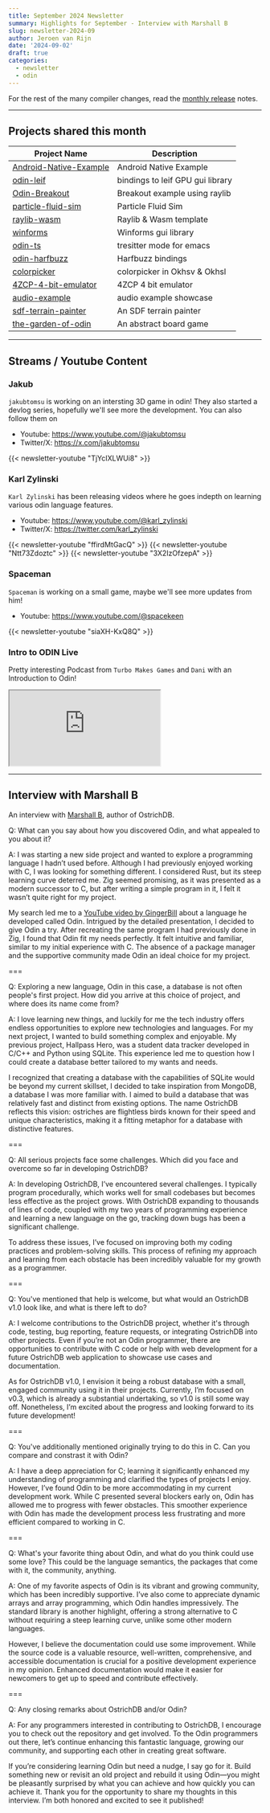 ```yaml
---
title: September 2024 Newsletter
summary: Highlights for September - Interview with Marshall B
slug: newsletter-2024-09
author: Jeroen van Rijn
date: '2024-09-02'
draft: true
categories:
  - newsletter
  - odin
---
```


For the rest of the many compiler changes, read the [monthly release](https://github.com/odin-lang/Odin/releases/tag/dev-2024-09) notes.

---

## Projects shared this month

| Project Name | Description |
| --- | --- | 
| [Android-Native-Example](https://github.com/IllusionMan1212/android-native-example-odin) | Android Native Example |
| [odin-leif](https://github.com/sudokit/odin-leif) | bindings to leif GPU gui library |
| [Odin-Breakout](https://github.com/f43792/Odin-Breakout) | Breakout example using raylib |
| [particle-fluid-sim](https://github.com/nuclearshadow/particle-fluid-sim) | Particle Fluid Sim |
| [raylib-wasm](https://github.com/Aronicu/Odin-Raylib-WASM-Template) | Raylib & Wasm template |
| [winforms](https://github.com/kcvinker/Winforms) | Winforms gui library |
| [odin-ts](https://github.com/Sampie159/odin-ts-mode) | tresitter mode for emacs |
| [odin-harfbuzz](https://codeberg.org/mgavioli/odin-harfbuzz) | Harfbuzz bindings |
| [colorpicker](https://bottosson.github.io/posts/colorpicker) | colorpicker in Okhsv & Okhsl |
| [4ZCP-4-bit-emulator](https://github.com/Z7-Z7L/4ZCP-4-bit-computer-emulator/tree/main) | 4ZCP 4 bit emulator |
| [audio-example](https://github.com/markersniffen/odin-audio-example) | audio example showcase |
| [sdf-terrain-painter](https://github.com/karl-zylinski/sdf-terrain-painter) | An SDF terrain painter |
| [the-garden-of-odin](https://asibahi.github.io/thoughts/the-garden-of-odin/) | An abstract board game |

---

## Streams / Youtube Content

### Jakub

`jakubtomsu` is working on an intersting 3D game in odin! They also started a devlog series, hopefully we'll see more the development. You can also follow them on 
* Youtube: https://www.youtube.com/@jakubtomsu
* Twitter/X: https://x.com/jakubtomsu

{{< newsletter-youtube "TjYcIXLWUi8" >}}

### Karl Zylinski

`Karl Zylinski` has been releasing videos where he goes indepth on learning various odin language features.
* Youtube: https://www.youtube.com/@karl_zylinski
* Twitter/X: https://twitter.com/karl_zylinski

{{< newsletter-youtube "ffirdMtGacQ" >}}
{{< newsletter-youtube "Ntt73Zdoztc" >}}
{{< newsletter-youtube "3X2IzOfzepA" >}}

### Spaceman

`Spaceman` is working on a small game, maybe we'll see more updates from him!

* Youtube: https://www.youtube.com/@spacekeen

{{< newsletter-youtube "siaXH-KxQ8Q" >}}

### Intro to ODIN Live

Pretty interesting Podcast from `Turbo Makes Games` and `Dani` with an Introduction to Odin!

<div class="ratio ratio-16x9 my-2">
  <iframe src="https://www.youtube.com/embed/P0QiUpm3WuU?si=WUpXE5N92Z7XrVaS?rel=0" allowfullscreen crossorigin="anonymous"></iframe>
  <!-- <iframe width="560" height="315" src="https://www.youtube.com/embed/live_stream?channel=P0QiUpm3WuU?si=WUpXE5N92Z7XrVaS&autoplay=1" allowfullscreen></iframe> -->
</div>


<!-- https://www.youtube.com/live/P0QiUpm3WuU?si=WUpXE5N92Z7XrVaS -->

---

## Interview with Marshall B

An interview with [Marshall B](https://www.youtube.com/@marshallbcodes), author of OstrichDB.

Q: What can you say about how you discovered Odin, and what appealed to you about it?

A: I was starting a new side project and wanted to explore a programming language I hadn’t used before. Although I had previously enjoyed working with C, I was looking for something different. I considered Rust, but its steep learning curve deterred me. Zig seemed promising, as it was presented as a modern successor to C, but after writing a simple program in it, I felt it wasn’t quite right for my project.

My search led me to a [YouTube video by GingerBill](https://www.youtube.com/watch?v=rCqFdYUnC24) about a language he developed called Odin. Intrigued by the detailed presentation, I decided to give Odin a try. After recreating the same program I had previously done in Zig, I found that Odin fit my needs perfectly. It felt intuitive and familiar, similar to my initial experience with C. The absence of a package manager and the supportive community made Odin an ideal choice for my project.

===

Q: Exploring a new language, Odin in this case, a database is not often people's first project. How did you arrive at this choice of project, and where does its name come from?

A: I love learning new things, and luckily for me the tech industry offers endless opportunities to explore new technologies and languages. For my next project, I wanted to build something complex and enjoyable. My previous project, Hallpass Hero, was a student data tracker developed in C/C++ and Python using SQLite. This experience led me to question how I could create a database better tailored to my wants and needs.

I recognized that creating a database with the capabilities of SQLite would be beyond my current skillset, I decided to take inspiration from MongoDB, a database I was more familiar with. I aimed to build a database that was relatively fast and distinct from existing options. The name OstrichDB reflects this vision: ostriches are flightless birds known for their speed and unique characteristics, making it a fitting metaphor for a database with distinctive features.

===

Q: All serious projects face some challenges. Which did you face and overcome so far in developing OstrichDB?

A: In developing OstrichDB, I’ve encountered several challenges. I typically program procedurally, which works well for small codebases but becomes less effective as the project grows. With OstrichDB expanding to thousands of lines of code, coupled with my two years of programming experience and learning a new language on the go, tracking down bugs has been a significant challenge.

To address these issues, I’ve focused on improving both my coding practices and problem-solving skills. This process of refining my approach and learning from each obstacle has been incredibly valuable for my growth as a programmer.

===

Q: You've mentioned that help is welcome, but what would an OstrichDB v1.0 look like, and what is there left to do?

A: I welcome contributions to the OstrichDB project, whether it's through code, testing, bug reporting, feature requests, or integrating OstrichDB into other projects. Even if you’re not an Odin programmer, there are opportunities to contribute with C code or help with web development for a future OstrichDB web application to showcase use cases and documentation.

As for OstrichDB v1.0, I envision it being a robust database with a small, engaged community using it in their projects. Currently, I’m focused on v0.3, which is already a substantial undertaking, so v1.0 is still some way off. Nonetheless, I’m excited about the progress and looking forward to its future development!

===

Q: You've additionally mentioned originally trying to do this in C. Can you compare and constrast it with Odin?

A: I have a deep appreciation for C; learning it significantly enhanced my understanding of programming and clarified the types of projects I enjoy. However, I’ve found Odin to be more accommodating in my current development work. While C presented several blockers early on, Odin has allowed me to progress with fewer obstacles. This smoother experience with Odin has made the development process less frustrating and more efficient compared to working in C.

===

Q: What's your favorite thing about Odin, and what do you think could use some love? This could be the language semantics, the packages that come with it, the community, anything.

A: One of my favorite aspects of Odin is its vibrant and growing community, which has been incredibly supportive. I’ve also come to appreciate dynamic arrays and array programming, which Odin handles impressively. The standard library is another highlight, offering a strong alternative to C without requiring a steep learning curve, unlike some other modern languages.

However, I believe the documentation could use some improvement. While the source code is a valuable resource, well-written, comprehensive, and accessible documentation is crucial for a positive development experience in my opinion. Enhanced documentation would make it easier for newcomers to get up to speed and contribute effectively.

===

Q: Any closing remarks about OstrichDB and/or Odin?

A: For any programmers interested in contributing to OstrichDB, I encourage you to check out the repository and get involved. To the Odin programmers out there, let’s continue enhancing this fantastic language, growing our community, and supporting each other in creating great software.

If you’re considering learning Odin but need a nudge, I say go for it. Build something new or revisit an old project and rebuild it using Odin—you might be pleasantly surprised by what you can achieve and how quickly you can achieve it. Thank you for the opportunity to share my thoughts in this interview. I’m both honored and excited to see it published!